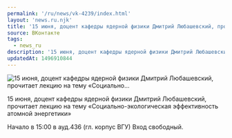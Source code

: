 ```yaml
---
permalink: '/ru/news/vk-4239/index.html'
layout: 'news.ru.njk'
title: '15 июня, доцент кафедры ядерной физики Дмитрий Любашевский, прочитает лекцию на тему «Социально'
source: ВКонтакте
tags:
  - news_ru
description: '15 июня, доцент кафедры ядерной физики Дмитрий Любашевский, прочитает лекцию на тему «Социально…'
updatedAt: 1496910844
---
```

![15 июня, доцент кафедры ядерной физики Дмитрий Любашевский, прочитает лекцию на тему «Социально…](https://sun9-25.userapi.com/impf/c840239/v840239501/52b6/KFKgqdHVTl4.jpg?size=1280x687&quality=96&sign=d27e7209fbd6a5ff20366067571e0579&c_uniq_tag=5Le5IE5h3zegl7E_o7TwAwTsv7keBHYxvuvtxzTSouk&type=album)

15 июня, доцент кафедры ядерной физики Дмитрий Любашевский, прочитает лекцию на тему «Социально-экологическая эффективность атомной энергетики»

Начало в 15:00 в ауд.436 (гл. корпус ВГУ)
Вход свободный.
